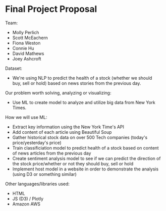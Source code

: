 # Final Project Proposal

Team:
* Molly Perlich
* Scott McEachern
* Fiona Weston
* Connie Hu
* David Mathews
* Joey Ashcroft

Dataset:
* We're using NLP to predict the health of a stock (whether we should buy, sell or hold) based on news stories from the previous day.

Our problem worth solving, analyzing or visualizing:
* Use ML to create model to analyze and utilize big data from New York Times.

How we will use ML: 
* Extract key information using the New York Time's API
* Add content of each article using Beautiful Soup 
* Gather historical stock data on over 500 Tech companies (today's price/yesterday's price)
* Train classificiation model to predict health of a stock based on content of news articles from the previous day
* Create sentiment analysis model to see if we can predict the direction of the stock price/whether or not they should buy, sell or hold
* Implement host model in a website in order to demonstrate the analysis (using D3 or something similar)

Other languages/libraries used:
* HTML
* JS (D3) / Plotly
* Amazon AWS 

